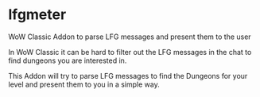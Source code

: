 # lfgmeter
WoW Classic Addon to parse LFG messages and present them to the user

In WoW Classic it can be hard to filter out the LFG messages in the chat to find dungeons you are interested in.

This Addon will try to parse LFG messages to find the Dungeons for your level and present them to you in a simple way.

